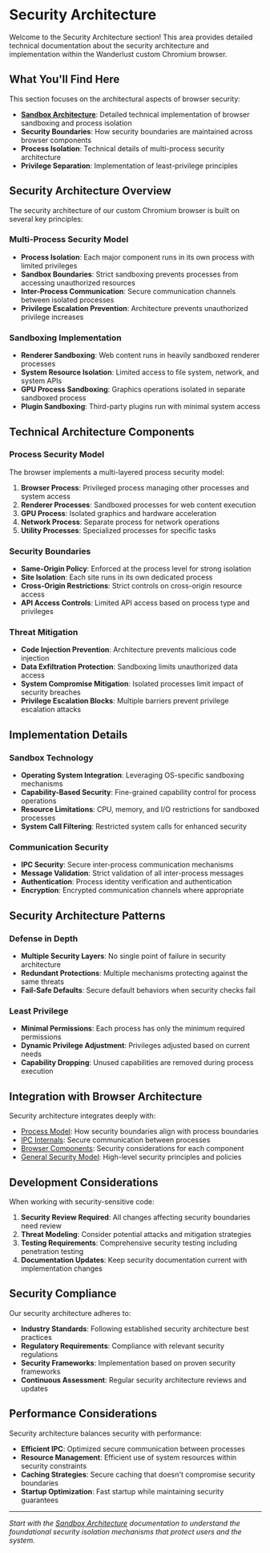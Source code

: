 # Security Architecture

Welcome to the Security Architecture section! This area provides detailed technical documentation about the security architecture and implementation within the Wanderlust custom Chromium browser.

## What You'll Find Here

This section focuses on the architectural aspects of browser security:

- **[Sandbox Architecture](sandbox-architecture.md)**: Detailed technical implementation of browser sandboxing and process isolation
- **Security Boundaries**: How security boundaries are maintained across browser components
- **Process Isolation**: Technical details of multi-process security architecture
- **Privilege Separation**: Implementation of least-privilege principles

## Security Architecture Overview

The security architecture of our custom Chromium browser is built on several key principles:

### Multi-Process Security Model
- **Process Isolation**: Each major component runs in its own process with limited privileges
- **Sandbox Boundaries**: Strict sandboxing prevents processes from accessing unauthorized resources
- **Inter-Process Communication**: Secure communication channels between isolated processes
- **Privilege Escalation Prevention**: Architecture prevents unauthorized privilege increases

### Sandboxing Implementation
- **Renderer Sandboxing**: Web content runs in heavily sandboxed renderer processes
- **System Resource Isolation**: Limited access to file system, network, and system APIs
- **GPU Process Sandboxing**: Graphics operations isolated in separate sandboxed process
- **Plugin Sandboxing**: Third-party plugins run with minimal system access

## Technical Architecture Components

### Process Security Model
The browser implements a multi-layered process security model:

1. **Browser Process**: Privileged process managing other processes and system access
2. **Renderer Processes**: Sandboxed processes for web content execution
3. **GPU Process**: Isolated graphics and hardware acceleration
4. **Network Process**: Separate process for network operations
5. **Utility Processes**: Specialized processes for specific tasks

### Security Boundaries
- **Same-Origin Policy**: Enforced at the process level for strong isolation
- **Site Isolation**: Each site runs in its own dedicated process
- **Cross-Origin Restrictions**: Strict controls on cross-origin resource access
- **API Access Controls**: Limited API access based on process type and privileges

### Threat Mitigation
- **Code Injection Prevention**: Architecture prevents malicious code injection
- **Data Exfiltration Protection**: Sandboxing limits unauthorized data access
- **System Compromise Mitigation**: Isolated processes limit impact of security breaches
- **Privilege Escalation Blocks**: Multiple barriers prevent privilege escalation attacks

## Implementation Details

### Sandbox Technology
- **Operating System Integration**: Leveraging OS-specific sandboxing mechanisms
- **Capability-Based Security**: Fine-grained capability control for process operations
- **Resource Limitations**: CPU, memory, and I/O restrictions for sandboxed processes
- **System Call Filtering**: Restricted system calls for enhanced security

### Communication Security
- **IPC Security**: Secure inter-process communication mechanisms
- **Message Validation**: Strict validation of all inter-process messages
- **Authentication**: Process identity verification and authentication
- **Encryption**: Encrypted communication channels where appropriate

## Security Architecture Patterns

### Defense in Depth
- **Multiple Security Layers**: No single point of failure in security architecture
- **Redundant Protections**: Multiple mechanisms protecting against the same threats
- **Fail-Safe Defaults**: Secure default behaviors when security checks fail

### Least Privilege
- **Minimal Permissions**: Each process has only the minimum required permissions
- **Dynamic Privilege Adjustment**: Privileges adjusted based on current needs
- **Capability Dropping**: Unused capabilities are removed during process execution

## Integration with Browser Architecture

Security architecture integrates deeply with:
- [Process Model](../process-model.md): How security boundaries align with process boundaries
- [IPC Internals](../ipc-internals.md): Secure communication between processes
- [Browser Components](../browser-components.md): Security considerations for each component
- [General Security Model](../../security/overview.md): High-level security principles and policies

## Development Considerations

When working with security-sensitive code:

1. **Security Review Required**: All changes affecting security boundaries need review
2. **Threat Modeling**: Consider potential attacks and mitigation strategies
3. **Testing Requirements**: Comprehensive security testing including penetration testing
4. **Documentation Updates**: Keep security documentation current with implementation changes

## Security Compliance

Our security architecture adheres to:
- **Industry Standards**: Following established security architecture best practices
- **Regulatory Requirements**: Compliance with relevant security regulations
- **Security Frameworks**: Implementation based on proven security frameworks
- **Continuous Assessment**: Regular security architecture reviews and updates

## Performance Considerations

Security architecture balances security with performance:
- **Efficient IPC**: Optimized secure communication between processes
- **Resource Management**: Efficient use of system resources within security constraints
- **Caching Strategies**: Secure caching that doesn't compromise security boundaries
- **Startup Optimization**: Fast startup while maintaining security guarantees

---

*Start with the [Sandbox Architecture](sandbox-architecture.md) documentation to understand the foundational security isolation mechanisms that protect users and the system.*
